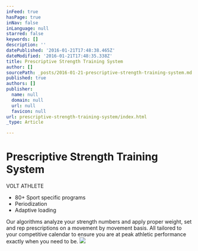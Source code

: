 ```yaml
---
inFeed: true
hasPage: true
inNav: false
inLanguage: null
starred: false
keywords: []
description: ''
datePublished: '2016-01-21T17:48:38.465Z'
dateModified: '2016-01-21T17:48:35.338Z'
title: Prescriptive Strength Training System
author: []
sourcePath: _posts/2016-01-21-prescriptive-strength-training-system.md
published: true
authors: []
publisher:
  name: null
  domain: null
  url: null
  favicon: null
url: prescriptive-strength-training-system/index.html
_type: Article

---
```

# Prescriptive Strength Training System

VOLT ATHLETE

* 80+ Sport specific programs
* Periodization
* Adaptive loading

Our algorithms analyze your strength numbers and apply proper weight, set and rep prescriptions on a movement by movement basis. All tailored to your competitive calendar to ensure you are at peak athletic performance exactly when you need to be. ![](https://the-grid-user-content.s3-us-west-2.amazonaws.com/1a98b042-6556-4d02-a0af-973a7d544d80.jpg)